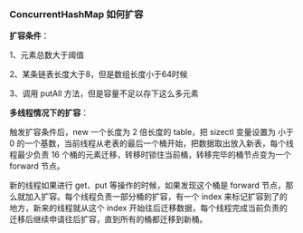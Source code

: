 ### ConcurrentHashMap 如何扩容

**扩容条件**：

1、元素总数大于阈值

2、某条链表长度大于8，但是数组长度小于64时候

3、调用 putAll 方法，但是容量不足以存下这么多元素

**多线程情况下的扩容**：

触发扩容条件后，new 一个长度为 2 倍长度的 table，把 sizectl 变量设置为 小于0 的一个基数，当前线程从老表的最后一个桶开始，把数据取出放入新表，每个线程最少负责 16 个桶的元素迁移，转移时锁住当前桶，转移完毕的桶节点变为一个 forward 节点。

新的线程如果进行 get、put 等操作的时候，如果发现这个桶是 forward 节点，那么就加入扩容。每个线程负责一部分桶的扩容，有一个 index 来标记扩容到了的地方，新来的线程就从这个 index 开始往后迁移数据，每个线程完成当前负责的迁移后继续申请往后扩容，直到所有的桶都迁移到新桶。

